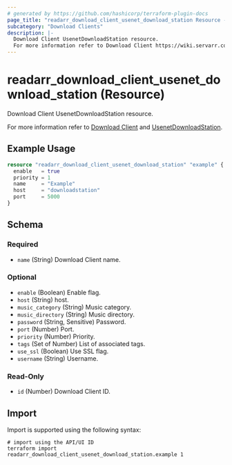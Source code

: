 ```yaml
---
# generated by https://github.com/hashicorp/terraform-plugin-docs
page_title: "readarr_download_client_usenet_download_station Resource - terraform-provider-readarr"
subcategory: "Download Clients"
description: |-
  Download Client UsenetDownloadStation resource.
  For more information refer to Download Client https://wiki.servarr.com/readarr/settings#download-clients and UsenetDownloadStation https://wiki.servarr.com/readarr/supported#usenetdownloadstation.
---
```


# readarr_download_client_usenet_download_station (Resource)

<!-- subcategory:Download Clients -->Download Client UsenetDownloadStation resource.
For more information refer to [Download Client](https://wiki.servarr.com/readarr/settings#download-clients) and [UsenetDownloadStation](https://wiki.servarr.com/readarr/supported#usenetdownloadstation).

## Example Usage

```terraform
resource "readarr_download_client_usenet_download_station" "example" {
  enable   = true
  priority = 1
  name     = "Example"
  host     = "downloadstation"
  port     = 5000
}
```

<!-- schema generated by tfplugindocs -->
## Schema

### Required

- `name` (String) Download Client name.

### Optional

- `enable` (Boolean) Enable flag.
- `host` (String) host.
- `music_category` (String) Music category.
- `music_directory` (String) Music directory.
- `password` (String, Sensitive) Password.
- `port` (Number) Port.
- `priority` (Number) Priority.
- `tags` (Set of Number) List of associated tags.
- `use_ssl` (Boolean) Use SSL flag.
- `username` (String) Username.

### Read-Only

- `id` (Number) Download Client ID.

## Import

Import is supported using the following syntax:

```shell
# import using the API/UI ID
terraform import readarr_download_client_usenet_download_station.example 1
```
